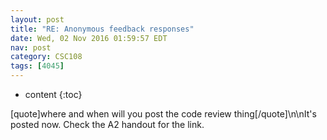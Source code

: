 ```yaml
---
layout: post
title: "RE: Anonymous feedback responses"
date: Wed, 02 Nov 2016 01:59:57 EDT
nav: post
category: CSC108
tags: [4045]
---
```


* content
{:toc}

[quote]where and when will you post the code review thing[/quote]\n\nIt's posted now. Check the A2 handout for the link.
<!-- more -->
<p></p>
